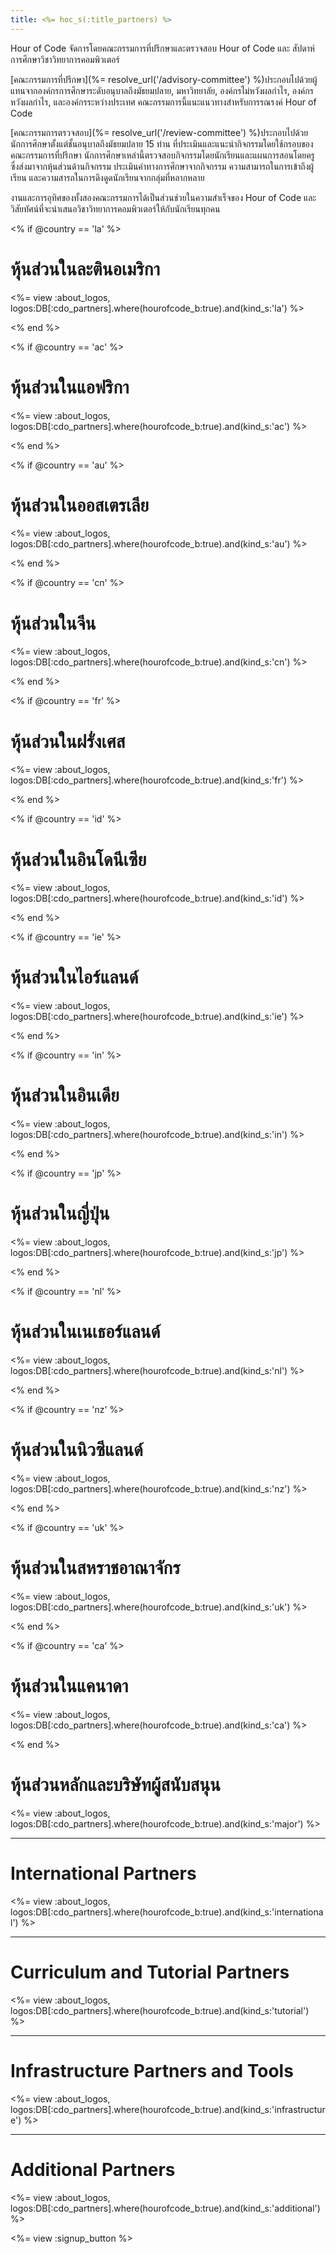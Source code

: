 ```yaml
---
title: <%= hoc_s(:title_partners) %>
---
```

Hour of Code จัดการโดยคณะกรรมการที่ปรึกษาและตรวจสอบ Hour of Code และ สัปดาห์การศึกษาวิชาวิทยาการคอมพิวเตอร์

[คณะกรรมการที่ปรึกษา](%= resolve_url('/advisory-committee') %)ประกอบไปด้วยผู้แทนจากองค์กรการศึกษาระดับอนุบาลถึงมัธยมปลาย, มหาวิทยาลัย, องค์กรไม่หวังผลกำไร, องค์กรหวังผลกำไร, และองค์กรระหว่างประเทศ คณะกรรมการนี้แนะแนวทางสำหรับการรณรงค์ Hour of Code

[คณะกรรมการตรวจสอบ](%= resolve_url('/review-committee') %)ประกอบไปด้วยนักการศึกษาตั้งแต่ชั้นอนุบาลถึงมัธยมปลาย 15 ท่าน ที่ประเมินและแนะนำกิจกรรมโดยใช้กรอบของคณะกรรมการที่ปรึกษา นักการศึกษาเหล่านี้ตรวจสอบกิจกรรมโดยนักเรียนและแผนการสอนโดยครู ซึ่งส่งมาจากหุ้นส่วนด้านกิจกรรม ประเมินค่าทางการศึกษาจากกิจกรรม ความสามารถในการเข้าถึงผู้เรียน และความสารถในการดึงดูดนักเรียนจากกลุ่มที่หลากหลาย

งานและการอุทิศของทั้งสองคณะกรรมการได้เป็นส่วนช่วยในความสำเร็จของ Hour of Code และวิสัยทัศน์ที่จะนำเสนอวิชาวิทยาการคอมพิวเตอร์ให้กับนักเรียนทุกคน

<% if @country == 'la' %>

# หุ้นส่วนในละตินอเมริกา

<%= view :about_logos, logos:DB[:cdo_partners].where(hourofcode_b:true).and(kind_s:'la') %>

<% end %>

<% if @country == 'ac' %>

# หุ้นส่วนในแอฟริกา

<%= view :about_logos, logos:DB[:cdo_partners].where(hourofcode_b:true).and(kind_s:'ac') %>

<% end %>

<% if @country == 'au' %>

# หุ้นส่วนในออสเตรเลีย

<%= view :about_logos, logos:DB[:cdo_partners].where(hourofcode_b:true).and(kind_s:'au') %>

<% end %>

<% if @country == 'cn' %>

# หุ้นส่วนในจีน

<%= view :about_logos, logos:DB[:cdo_partners].where(hourofcode_b:true).and(kind_s:'cn') %>

<% end %>

<% if @country == 'fr' %>

# หุ้นส่วนในฝรั่งเศส

<%= view :about_logos, logos:DB[:cdo_partners].where(hourofcode_b:true).and(kind_s:'fr') %>

<% end %>

<% if @country == 'id' %>

# หุ้นส่วนในอินโดนีเซีย

<%= view :about_logos, logos:DB[:cdo_partners].where(hourofcode_b:true).and(kind_s:'id') %>

<% end %>

<% if @country == 'ie' %>

# หุ้นส่วนในไอร์แลนด์

<%= view :about_logos, logos:DB[:cdo_partners].where(hourofcode_b:true).and(kind_s:'ie') %>

<% end %>

<% if @country == 'in' %>

# หุ้นส่วนในอินเดีย

<%= view :about_logos, logos:DB[:cdo_partners].where(hourofcode_b:true).and(kind_s:'in') %>

<% end %>

<% if @country == 'jp' %>

# หุ้นส่วนในญี่ปุ่น

<%= view :about_logos, logos:DB[:cdo_partners].where(hourofcode_b:true).and(kind_s:'jp') %>

<% end %>

<% if @country == 'nl' %>

# หุ้นส่วนในเนเธอร์แลนด์

<%= view :about_logos, logos:DB[:cdo_partners].where(hourofcode_b:true).and(kind_s:'nl') %>

<% end %>

<% if @country == 'nz' %>

# หุ้นส่วนในนิวซีแลนด์

<%= view :about_logos, logos:DB[:cdo_partners].where(hourofcode_b:true).and(kind_s:'nz') %>

<% end %>

<% if @country == 'uk' %>

# หุ้นส่วนในสหราชอาณาจักร

<%= view :about_logos, logos:DB[:cdo_partners].where(hourofcode_b:true).and(kind_s:'uk') %>

<% end %>

<% if @country == 'ca' %>

# หุ้นส่วนในแคนาดา

<%= view :about_logos, logos:DB[:cdo_partners].where(hourofcode_b:true).and(kind_s:'ca') %>

<% end %>

# หุ้นส่วนหลักและบริษัทผู้สนับสนุน

<%= view :about_logos, logos:DB[:cdo_partners].where(hourofcode_b:true).and(kind_s:'major') %>

* * *

# International Partners

<%= view :about_logos, logos:DB[:cdo_partners].where(hourofcode_b:true).and(kind_s:'international') %>

* * *

# Curriculum and Tutorial Partners

<%= view :about_logos, logos:DB[:cdo_partners].where(hourofcode_b:true).and(kind_s:'tutorial') %>

* * *

# Infrastructure Partners and Tools

<%= view :about_logos, logos:DB[:cdo_partners].where(hourofcode_b:true).and(kind_s:'infrastructure') %>

* * *

# Additional Partners

<%= view :about_logos, logos:DB[:cdo_partners].where(hourofcode_b:true).and(kind_s:'additional') %>

<%= view :signup_button %>